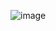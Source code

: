 ![image](https://github.com/fredjml/projfinal2024/assets/127332573/502daa20-9356-4af7-8f1a-92ea80bebda2)
